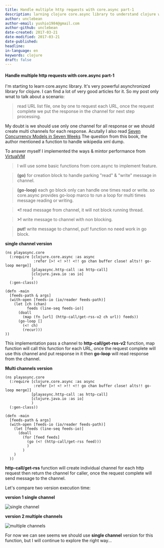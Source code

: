 ```yaml
---
title: Handle multiple http requests with core.async part-1
description: larning clojure core.async library to understand clojure way handle concurrency.
author: unclebean
author-email: yushio1984@gmail.com
author-github: unclebean
date-created: 2017-03-21
date-modified: 2017-03-21
date-published: 
headline:
in-language: en
keywords: clojure
draft: false
---
```


#### Handle multiple http requests with core.async part-1

I'm starting to learn core.async library. It's very powerful asynchronized library for clojure. I can find a lot of very good articles for it. So my post only wnat to talk about a scenario:
>read URL list file, one by one to request each URL, once the request complete we put the response in the channel for next step processing.

My doubt is we should use only one channel for all response or we should create multi channels for each response. Acutally I also read [Seven Concurrency Models in Seven Weeks](https://pragprog.com/book/pb7con/seven-concurrency-models-in-seven-weeks) The question from this book, the author mentioned a function to handle wikipedia xml dump. 

To answer myself I implemented the ways & mintor performance from [VirtualVM](https://visualvm.java.net) 

>I will use some basic functions from core.async to implement feature.

>**(go)** for creation block to handle parking "read" & "write" message in channel.

>**(go-loop)** each go block only can handle one times read or write. so core.async provides go-loop marco to run a loop for multi times message reading or writing.

>**<!** read message from channel, it will not block running thread.

>**>!** write message to channel with non blocking.

>**put!** write message to channel, put! function no need work in go block.

**single channel version**

```
(ns playasync.core
  (:require [clojure.core.async :as async
             :refer [>! <! >!! <!! go chan buffer close! alts!! go-loop merge]]
            [playasync.http-call :as http-call]
            [clojure.java.io :as io]
            )
  (:gen-class))

(defn -main
  [feeds-path & args]
  (with-open [feeds-io (io/reader feeds-path)]
    (let [ch (chan)
          feeds (line-seq feeds-io)]
      (doall
        (map (fn [url] (http-call/get-rss-v2 ch url)) feeds))
      (go-loop []
        (<! ch)
        (recur)))
))
```
This implementation pass a channel to **http-call/get-rss-v2** function, map function will call this function for each URL, once the request complete will use this channel and put response in it then **go-loop** will read response from the channel.

**Multi channels version**

```
(ns playasync.core
  (:require [clojure.core.async :as async
             :refer [>! <! >!! <!! go chan buffer close! alts!! go-loop merge]]
            [playasync.http-call :as http-call]
            [clojure.java.io :as io]
            )
  (:gen-class))

(defn -main
  [feeds-path & args]
  (with-open [feeds-io (io/reader feeds-path)]
    (let [feeds (line-seq feeds-io)]
      (doall
        (for [feed feeds]
          (go (<! (http-call/get-rss feed)))
          )
        )
    )
  ))
```

**http-call/get-rss** function will create individual channel for each http request then return the channel for caller, once the request complete will send message to the channel.

Let's compare two version execution time:

**version 1 single channel** 

![single channel](https://unclebean.github.io/images/clojure-async-single-channel.png)

**version 2 multiple channels**

![multiple channels](https://unclebean.github.io/images/clojure-async-single-channel.png)

For now we can see seems we should use **single channel** version for this function, but I will continue to explore the right way...





